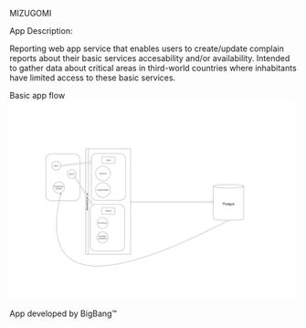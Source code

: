 MIZUGOMI

App Description:

Reporting web app service that enables users to create/update complain reports about their basic services accesability and/or availability.
Intended to gather data about critical areas in third-world countries where inhabitants have limited access to these basic services.

Basic app flow <img src="./mizugomi.jpg">


App developed by
BigBang™
